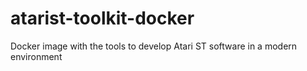 # atarist-toolkit-docker
Docker image with the tools to develop Atari ST software in a modern environment
